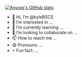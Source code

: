 [![Anurag's GitHub stats](https://github-readme-stats.vercel.app/api?username=kyleBSCS)](https://github.com/anuraghazra/github-readme-stats)

- 👋 Hi, I’m @kyleBSCS
- 👀 I’m interested in ...
- 🌱 I’m currently learning ...
- 💞️ I’m looking to collaborate on ...
- 📫 How to reach me ...
- 😄 Pronouns: ...
- ⚡ Fun fact: ...

<!---
kyleBSCS/kyleBSCS is a ✨ special ✨ repository because its `README.md` (this file) appears on your GitHub profile.
You can click the Preview link to take a look at your changes.
--->

